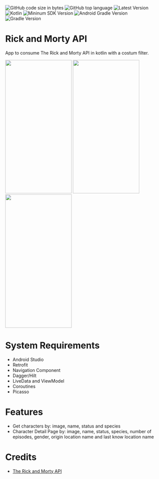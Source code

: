 ![GitHub code size in bytes](https://img.shields.io/github/languages/code-size/cassianasoares/Rick-And-Morty-API-Kotlin)
![GitHub top language](https://img.shields.io/github/languages/top/cassianasoares/Rick-And-Morty-API-Kotlin?color=pink)
![Latest Version](https://img.shields.io/badge/latestVersion-1.0-yellow)
![Kotlin](https://img.shields.io/badge/language-kotlin-blue)
![Mininum SDK Version](https://img.shields.io/badge/minSDK-28-orange)
![Android Gradle Version](https://img.shields.io/badge/androidGradleVersion-7.0.4)
![Gradle Version](https://img.shields.io/badge/gradleVersion-7.0.2)




# Rick and Morty API

App to consume The Rick and Morty API in kotlin with a costum filter.


<p align"center">
<img src="arts/list_fragment.png" width="211" height="423" />
<img src="arts/filter_fragment.png" width="211" height="423"  />
<img src="arts/details_fragment.png" width="211" height="423"  />
</p>

# System Requirements

- Android Studio
- Retrofit
- Navigation Component
- Dagger/Hilt
- LiveData and ViewModel 
- Coroutines
- Picasso

# Features

- Get characters by: image, name, status and species
- Character Detail Page by: image, name, status, species, number of episodes, gender, origin location name and last know location name

# Credits
- [The Rick and Morty API](https://rickandmortyapi.com/)
